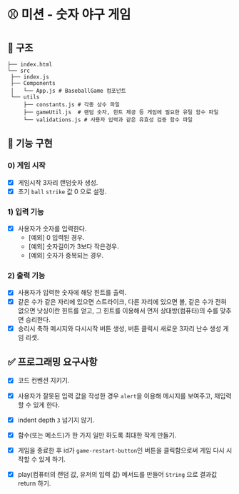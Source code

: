 # ⚾ 미션 - 숫자 야구 게임

## 🎈 구조
   ```
   ├── index.html
└── src
    ├── index.js
    ├── Components
    │   └── App.js # BaseballGame 컴포넌트
    └── utils
        ├── constants.js # 각종 상수 파일
        ├── gameUtil.js  # 랜덤 숫자, 힌트 제공 등 게임에 필요한 유틸 함수 파일
        └── validations.js # 사용자 입력과 같은 유효성 검증 함수 파일
   ```
## 🎯 기능 구현
### 0) 게임 시작
   * [x] 게임시작 3자리 랜덤숫자 생성.
   * [x] 초기 `ball` `strike` 값 0 으로 설정.
### 1) 입력 기능
   * [x] 사용자가 숫자를 입력한다.
      * [예외] 0 입력된 경우.
      * [예외] 숫자길이가 3보다 작은경우.
      * [예외] 숫자가 중복되는 경우.
### 2) 출력 기능
   * [x] 사용자가 입력한 숫자에 해당 힌트를 출력.
   * [x] 같은 수가 같은 자리에 있으면 스트라이크, 다른 자리에 있으면 볼, 같은 수가 전혀 없으면 낫싱이란 힌트를 얻고, 그 힌트를 이용해서 먼저 상대방(컴퓨터)의 수를 맞추면 승리한다.
   * [x] 승리시 축하 메시지와 다시시작 버튼 생성, 버튼 클릭시 새로운 3자리 난수 생성 게임 리셋.

## ✅ 프로그래밍 요구사항

- [x] 코드 컨벤션 지키기.
- [x] 사용자가 잘못된 입력 값을 작성한 경우 `alert`을 이용해 메시지를 보여주고, 재입력할 수 있게 한다.
- [x] indent depth `3` 넘기지 않기.
- [x] 함수(또는 메소드)가 한 가지 일만 하도록 최대한 작게 만들기.
- [x] 게임을 종료한 후 id가 `game-restart-button`인 버튼을 클릭함으로써 게임 다시 시작할 수 있게 하기.
- [x] play(컴퓨터의 랜덤 값, 유저의 입력 값) 메서드를 만들어 `String` 으로 결과값 return 하기.

